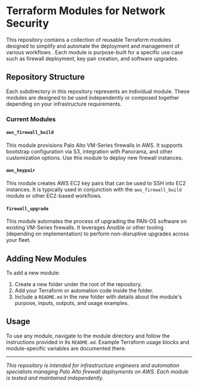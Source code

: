 # Terraform Modules for Network Security

This repository contains a collection of reusable Terraform modules designed to simplify and automate the deployment and management of various workflows . Each module is purpose-built for a specific use case such as firewall deployment, key pair creation, and software upgrades.

## Repository Structure

Each subdirectory in this repository represents an individual module. These modules are designed to be used independently or composed together depending on your infrastructure requirements.

### Current Modules

#### `aws_firewall_build`

This module provisions Palo Alto VM-Series firewalls in AWS. It supports bootstrap configuration via S3, integration with Panorama, and other customization options. Use this module to deploy new firewall instances.

#### `aws_keypair`

This module creates AWS EC2 key pairs that can be used to SSH into EC2 instances. It is typically used in conjunction with the `aws_firewall_build` module or other EC2-based workflows.

#### `firewall_upgrade`

This module automates the process of upgrading the PAN-OS software on existing VM-Series firewalls. It leverages Ansible or other tooling (depending on implementation) to perform non-disruptive upgrades across your fleet.

## Adding New Modules

To add a new module:
1. Create a new folder under the root of the repository.
2. Add your Terraform or automation code inside the folder.
3. Include a `README.md` in the new folder with details about the module's purpose, inputs, outputs, and usage examples.

## Usage

To use any module, navigate to the module directory and follow the instructions provided in its `README.md`. Example Terraform usage blocks and module-specific variables are documented there.

---

*This repository is intended for infrastructure engineers and automation specialists managing Palo Alto firewall deployments on AWS. Each module is tested and maintained independently.*

